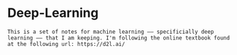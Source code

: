 # Deep-Learning
    This is a set of notes for machine learning –– specificially deep learning –– that I am keeping. I'm following the online textbook found at the following url: https://d2l.ai/